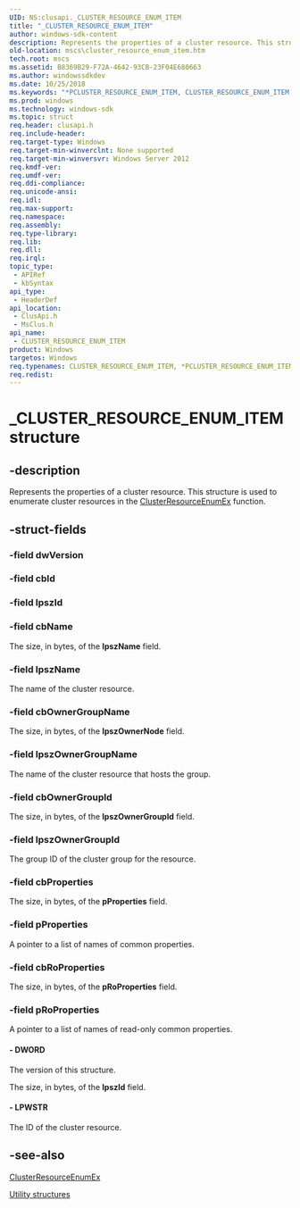 ```yaml
---
UID: NS:clusapi._CLUSTER_RESOURCE_ENUM_ITEM
title: "_CLUSTER_RESOURCE_ENUM_ITEM"
author: windows-sdk-content
description: Represents the properties of a cluster resource. This structure is used to enumerate cluster resources in the ClusterResourceEnumEx function.
old-location: mscs\cluster_resource_enum_item.htm
tech.root: mscs
ms.assetid: B8369B29-F72A-4642-93CB-23F04E680663
ms.author: windowssdkdev
ms.date: 10/25/2018
ms.keywords: "*PCLUSTER_RESOURCE_ENUM_ITEM, CLUSTER_RESOURCE_ENUM_ITEM, CLUSTER_RESOURCE_ENUM_ITEM structure [Failover Cluster], PCLUSTER_RESOURCE_ENUM_ITEM, PCLUSTER_RESOURCE_ENUM_ITEM structure pointer [Failover Cluster], _CLUSTER_RESOURCE_ENUM_ITEM, _CLUSTER_RESOURCE_ENUM_ITEM structure [Failover Cluster], clusapi/CLUSTER_RESOURCE_ENUM_ITEM, clusapi/PCLUSTER_RESOURCE_ENUM_ITEM, clusapi/_CLUSTER_RESOURCE_ENUM_ITEM, msclus/CLUSTER_RESOURCE_ENUM_ITEM, msclus/PCLUSTER_RESOURCE_ENUM_ITEM, msclus/_CLUSTER_RESOURCE_ENUM_ITEM, mscs.cluster_resource_enum_item"
ms.prod: windows
ms.technology: windows-sdk
ms.topic: struct
req.header: clusapi.h
req.include-header: 
req.target-type: Windows
req.target-min-winverclnt: None supported
req.target-min-winversvr: Windows Server 2012
req.kmdf-ver: 
req.umdf-ver: 
req.ddi-compliance: 
req.unicode-ansi: 
req.idl: 
req.max-support: 
req.namespace: 
req.assembly: 
req.type-library: 
req.lib: 
req.dll: 
req.irql: 
topic_type:
 - APIRef
 - kbSyntax
api_type:
 - HeaderDef
api_location:
 - ClusApi.h
 - MsClus.h
api_name:
 - CLUSTER_RESOURCE_ENUM_ITEM
product: Windows
targetos: Windows
req.typenames: CLUSTER_RESOURCE_ENUM_ITEM, *PCLUSTER_RESOURCE_ENUM_ITEM
req.redist: 
---
```


# _CLUSTER_RESOURCE_ENUM_ITEM structure


## -description


Represents the properties of a cluster resource. This structure is used to enumerate cluster resources in the <a href="https://msdn.microsoft.com/9B5C03DF-84BB-4B3A-8404-94C64F192305">ClusterResourceEnumEx</a> function.


## -struct-fields




### -field dwVersion

 


### -field cbId

 


### -field lpszId

 


### -field cbName

The size, in bytes, of the <b>IpszName</b> field.


### -field lpszName

The name of the cluster resource.


### -field cbOwnerGroupName

The size, in bytes, of the <b>IpszOwnerNode</b> field.


### -field lpszOwnerGroupName

The name of the cluster resource that  hosts the group.


### -field cbOwnerGroupId

The size, in bytes, of the <b>lpszOwnerGroupId</b> field.


### -field lpszOwnerGroupId

The group ID of the cluster group for the resource.


### -field cbProperties

The size, in bytes, of the <b>pProperties</b> field.


### -field pProperties

A pointer to a list of names of common properties.


### -field cbRoProperties

The size, in bytes, of the <b>pRoProperties</b> field.


### -field pRoProperties

A pointer to a list of names of read-only common properties.


#### - DWORD

The version of this structure.

The size, in bytes, of the <b>lpszId</b> field.


#### - LPWSTR

The ID of the cluster resource.


## -see-also




<a href="https://msdn.microsoft.com/9B5C03DF-84BB-4B3A-8404-94C64F192305">ClusterResourceEnumEx</a>



<a href="https://msdn.microsoft.com/45da8dbc-dd70-4f95-b933-66d8e4340448">Utility structures</a>
 

 

